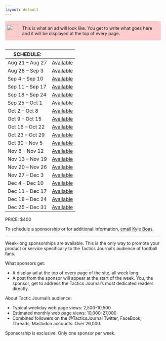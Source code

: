 ```yaml
---
layout: default
---
```


<div style="display: flex;align-items: center;margin-bottom: 30px;background-color: #FECCCC;">
    <img style="width: 40px;position: relative;margin-left: 5px;" src="https://i.imgur.com/W7MnbOH.png">
    <p style="font-size: 14px;padding-left: 10px;/* background-color: #FECCCC; */margin-right: 10px;">
        This is what an ad will look like. You get to write what goes here and it will be displayed at the top of every page.
    </p>
</div>

| SCHEDULE: | |
| --- | --- |
| Aug 21 – Aug 27 | <a href="mailto:kyle@tacticsjournal.com">Available</a> |
| Aug 28 – Sep 3 | <a href="mailto:kyle@tacticsjournal.com">Available</a> |
| Sep 4 – Sep 10 | <a href="mailto:kyle@tacticsjournal.com">Available</a> |
| Sep 11 – Sep 17 | <a href="mailto:kyle@tacticsjournal.com">Available</a> |
| Sep 18 – Sep 24 | <a href="mailto:kyle@tacticsjournal.com">Available</a> |
| Sep 25 – Oct 1 | <a href="mailto:kyle@tacticsjournal.com">Available</a> |
| Oct 2 – Oct 8 | <a href="mailto:kyle@tacticsjournal.com">Available</a> |
| Oct 9 – Oct 15 | <a href="mailto:kyle@tacticsjournal.com">Available</a> |
| Oct 16 – Oct 22 | <a href="mailto:kyle@tacticsjournal.com">Available</a> |
| Oct 23 – Oct 29 | <a href="mailto:kyle@tacticsjournal.com">Available</a> |
| Oct 30 – Nov 5 | <a href="mailto:kyle@tacticsjournal.com">Available</a> |
| Nov 6 – Nov 12 | <a href="mailto:kyle@tacticsjournal.com">Available</a> |
| Nov 13 – Nov 19 | <a href="mailto:kyle@tacticsjournal.com">Available</a> |
| Nov 20 – Nov 26 | <a href="mailto:kyle@tacticsjournal.com">Available</a> |
| Nov 27 – Dec 3 | <a href="mailto:kyle@tacticsjournal.com">Available</a> |
| Dec 4 – Dec 10 | <a href="mailto:kyle@tacticsjournal.com">Available</a> |
| Dec 11 – Dec 17 | <a href="mailto:kyle@tacticsjournal.com">Available</a> |
| Dec 18 – Dec 24 | <a href="mailto:kyle@tacticsjournal.com">Available</a> |
| Dec 25 – Dec 31 | <a href="mailto:kyle@tacticsjournal.com">Available</a>|

PRICE: $400

To schedule a sponsorship or for additional information, <a href="mailto:kyle@tacticsjournal.com">email Kyle Boas</a>.

---

Week-long sponsorships are available. This is the only way to promote your product or service specifically to the Tactics Journal’s audience of football fans.

What sponsors get:

- A display ad at the top of every page of the site, all week long.
- A post from the sponsor will appear at the start of the week. You, the sponsor, get to address the Tactics Journal’s most dedicated readers directly.

About Tactic Journal’s audience:

- Typical weekday web page views: 2,500-10,500
- Estimated monthly web page views: 10,000-27,000
- Combined followers on the @TacticsJournal Twitter, FaceBook, Threads, Mastodon accounts: Over 26,000.

Sponsorship is exclusive. Only one sponsor per week.

<style>
    .table { font-size: 14px; }
    .td { padding-left: 10px; }
</style>
